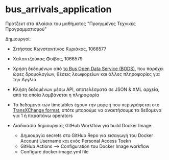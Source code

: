 # bus_arrivals_application
Πρότζεκτ στα πλαίσια του μαθήματος "Προηγμένες Τεχνικές Προγραμματισμού"

Δημιουργοί:
- Σιτήστας Κωνσταντίνος Κυριάκος, 1066577
- Χαλαντζούκας Φοίβος, 1066579

- Χρήση δεδομένων από [το Bus Open Data Service (BODS)](https://data.bus-data.dft.gov.uk/), που παρέχει ώρες δρομολογίων, θέσεις λεωφορείων και άλλες πληροφορίες για την Αγγλία
- Κλήση δεδομένων μέσω API, αποτελέσματα σε JSON & XML αρχεία, από τα οποία λαμβάνεται η πληροφορία
- Τα δεδομένα των timetables έχουν την μορφή που περιγράφεται στο [TransXChange format](https://pti.org.uk/system/files/files/TransXChange_UK_PTI_Profile_v1.1.A.pdf), οπότε μπορούμε να ανακτήσουμε τα δεδομένα για 1 ή παραπάνω operators

- Διαδικασία δημιουργίας GitHub Workflow για build Docker Image:
    - Δημιουργία secrets στο GitHub Repo για εισαγωγή του Docker Account Username και ενός Personal Access Toekn
    - GitHub Actions --> Configuration του Docker Image workflow
    - Configure docker-image.yml file